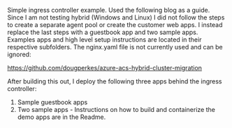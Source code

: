 Simple ingress controller example. Used the following blog as a guide. Since I am not testing hybrid (Windows and Linux) I did not follow the steps to create a separate agent pool or create the customer web apps. I instead replace the last steps with a guestbook app and two sample apps. Examples apps and high level setup instructions are located in their respective subfolders. The nginx.yaml file is not currently used and can be ignored:

https://github.com/dougperkes/azure-acs-hybrid-cluster-migration

After building this out, I deploy the following three apps behind the ingress controller:
  1) Sample guestbook apps
  2) Two sample apps - Instructions on how to build and containerize the demo apps are in the Readme. 
